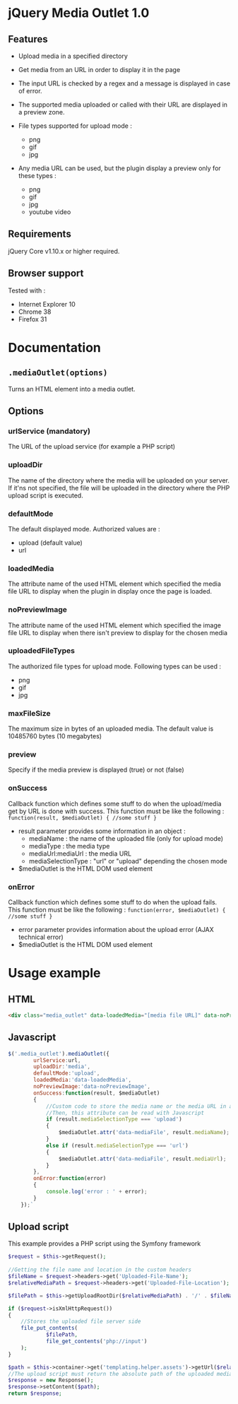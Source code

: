 # jQuery Media Outlet 1.0

Features
--------

- Upload media in a specified directory
- Get media from an URL in order to display it in the page
- The input URL is checked by a regex and a message is displayed in case of error.
- The supported media uploaded or called with their URL are displayed in a preview zone.

- File types supported for upload mode :
  - png
  - gif
  - jpg

- Any media URL can be used, but the plugin display a preview only for these types :
  - png
  - gif
  - jpg
  - youtube video

Requirements
------------
jQuery Core v1.10.x or higher required.

Browser support
---------------
Tested with :

- Internet Explorer 10
-	Chrome 38
- Firefox 31

Documentation
=============
`.mediaOutlet(options)`
--------------------
Turns an HTML element into a media outlet.

Options
-------

### urlService (mandatory)
The URL of the upload service (for example a PHP script)

### uploadDir
The name of the directory where the media will be uploaded on your server. If it'ns not specified, the file will be uploaded in the directory where the PHP upload script is executed.

### defaultMode
The default displayed mode. Authorized values are :
- upload (default value)
- url

### loadedMedia
The attribute name of the used HTML element which specified the media file URL to display when the plugin in display once the page is loaded.

### noPreviewImage
The attribute name of the used HTML element which specified the image file URL to display when there isn't preview to display for the chosen media

### uploadedFileTypes
The authorized file types for upload mode. Following types can be used :
- png
- gif
- jpg

### maxFileSize
The maximum size in bytes of an uploaded media. The default value is 10485760 bytes (10 megabytes)

### preview
Specify if the media preview is displayed (true) or not (false)

### onSuccess
Callback function which defines some stuff to do when the upload/media get by URL is done with success.
This function must be like the following : `function(result, $mediaOutlet) { //some stuff }`
- result parameter provides some information in an object :
  - mediaName : the name of the uploaded file (only for upload mode)
  - mediaType : the media type 
  - mediaUrl:mediaUrl : the media URL
  - mediaSelectionType : "url" or "upload" depending the chosen mode
- $mediaOutlet is the HTML DOM used element  

### onError
Callback function which defines some stuff to do when the upload fails.
This function must be like the following : `function(error, $mediaOutlet) { //some stuff }`
- error parameter provides information about the upload error (AJAX technical error)
- $mediaOutlet is the HTML DOM used element  

Usage example
=============

HTML
----

```html
<div class="media_outlet" data-loadedMedia="[media file URL]" data-noPreviewImage="[image URL]" data-mediaFile="" ></div>`
```
Javascript
----------

```javascript
$('.media_outlet').mediaOutlet({
        urlService:url,
        uploadDir:'media',
        defaultMode:'upload',
        loadedMedia:'data-loadedMedia',
        noPreviewImage:'data-noPreviewImage',
        onSuccess:function(result, $mediaOutlet)
        {
            //Custom code to store the media name or the media URL in a specified attribute of the HTML element used
            //Then, this attribute can be read with Javascript 
            if (result.mediaSelectionType === 'upload')
            {
                $mediaOutlet.attr('data-mediaFile', result.mediaName);
            }
            else if (result.mediaSelectionType === 'url')
            {
                $mediaOutlet.attr('data-mediaFile', result.mediaUrl);
            }
        },
        onError:function(error)
        {
            console.log('error : ' + error);
        }
    });`
```

Upload script
-------------

This example provides a PHP script using the Symfony framework

```php
$request = $this->getRequest();
        
//Getting the file name and location in the custom headers
$fileName = $request->headers->get('Uploaded-File-Name');
$relativeMediaPath = $request->headers->get('Uploaded-File-Location');

$filePath = $this->getUploadRootDir($relativeMediaPath) . '/' . $fileName;

if ($request->isXmlHttpRequest())
{
    //Stores the uploaded file server side
    file_put_contents(
            $filePath,
            file_get_contents('php://input')
    );
}

$path = $this->container->get('templating.helper.assets')->getUrl($relativeMediaPath);
//The upload script must return the absolute path of the uploaded media
$response = new Response();
$response->setContent($path);
return $response;
```
